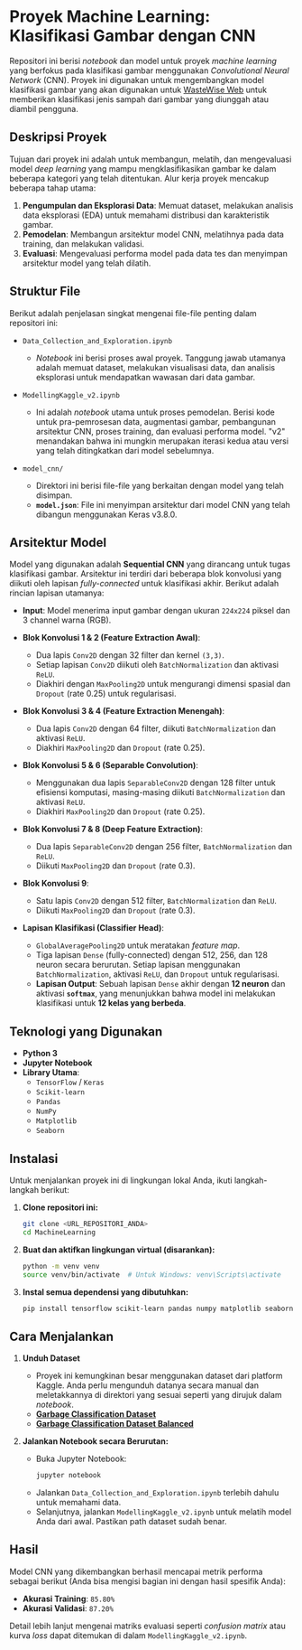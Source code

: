 # Proyek Machine Learning: Klasifikasi Gambar dengan CNN

Repositori ini berisi *notebook* dan model untuk proyek *machine learning* yang berfokus pada klasifikasi gambar menggunakan *Convolutional Neural Network* (CNN). Proyek ini digunakan untuk mengembangkan model klasifikasi gambar yang akan digunakan untuk [WasteWise Web](https://rizkyhanifaa.github.io/WasteWiseWeb ) untuk memberikan klasifikasi jenis sampah dari gambar yang diunggah atau diambil pengguna.

## Deskripsi Proyek

Tujuan dari proyek ini adalah untuk membangun, melatih, dan mengevaluasi model *deep learning* yang mampu mengklasifikasikan gambar ke dalam beberapa kategori yang telah ditentukan. Alur kerja proyek mencakup beberapa tahap utama:
1.  **Pengumpulan dan Eksplorasi Data**: Memuat dataset, melakukan analisis data eksplorasi (EDA) untuk memahami distribusi dan karakteristik gambar.
2.  **Pemodelan**: Membangun arsitektur model CNN, melatihnya pada data training, dan melakukan validasi.
3.  **Evaluasi**: Mengevaluasi performa model pada data tes dan menyimpan arsitektur model yang telah dilatih.

## Struktur File

Berikut adalah penjelasan singkat mengenai file-file penting dalam repositori ini:

* `Data_Collection_and_Exploration.ipynb`
    * *Notebook* ini berisi proses awal proyek. Tanggung jawab utamanya adalah memuat dataset, melakukan visualisasi data, dan analisis eksplorasi untuk mendapatkan wawasan dari data gambar.

* `ModellingKaggle_v2.ipynb`
    * Ini adalah *notebook* utama untuk proses pemodelan. Berisi kode untuk pra-pemrosesan data, augmentasi gambar, pembangunan arsitektur CNN, proses training, dan evaluasi performa model. "v2" menandakan bahwa ini mungkin merupakan iterasi kedua atau versi yang telah ditingkatkan dari model sebelumnya.

* `model_cnn/`
    * Direktori ini berisi file-file yang berkaitan dengan model yang telah disimpan.
    * **`model.json`**: File ini menyimpan arsitektur dari model CNN yang telah dibangun menggunakan Keras v3.8.0.

## Arsitektur Model

Model yang digunakan adalah **Sequential CNN** yang dirancang untuk tugas klasifikasi gambar. Arsitektur ini terdiri dari beberapa blok konvolusi yang diikuti oleh lapisan *fully-connected* untuk klasifikasi akhir. Berikut adalah rincian lapisan utamanya:

* **Input**: Model menerima input gambar dengan ukuran `224x224` piksel dan 3 channel warna (RGB).

* **Blok Konvolusi 1 & 2 (Feature Extraction Awal)**:
    * Dua lapis `Conv2D` dengan 32 filter dan kernel `(3,3)`.
    * Setiap lapisan `Conv2D` diikuti oleh `BatchNormalization` dan aktivasi `ReLU`.
    * Diakhiri dengan `MaxPooling2D` untuk mengurangi dimensi spasial dan `Dropout` (rate 0.25) untuk regularisasi.

* **Blok Konvolusi 3 & 4 (Feature Extraction Menengah)**:
    * Dua lapis `Conv2D` dengan 64 filter, diikuti `BatchNormalization` dan aktivasi `ReLU`.
    * Diakhiri `MaxPooling2D` dan `Dropout` (rate 0.25).

* **Blok Konvolusi 5 & 6 (Separable Convolution)**:
    * Menggunakan dua lapis `SeparableConv2D` dengan 128 filter untuk efisiensi komputasi, masing-masing diikuti `BatchNormalization` dan aktivasi `ReLU`.
    * Diakhiri `MaxPooling2D` dan `Dropout` (rate 0.25).

* **Blok Konvolusi 7 & 8 (Deep Feature Extraction)**:
    * Dua lapis `SeparableConv2D` dengan 256 filter, `BatchNormalization` dan `ReLU`.
    * Diikuti `MaxPooling2D` dan `Dropout` (rate 0.3).

* **Blok Konvolusi 9**:
    * Satu lapis `Conv2D` dengan 512 filter, `BatchNormalization` dan `ReLU`.
    * Diikuti `MaxPooling2D` dan `Dropout` (rate 0.3).

* **Lapisan Klasifikasi (Classifier Head)**:
    * `GlobalAveragePooling2D` untuk meratakan *feature map*.
    * Tiga lapisan `Dense` (fully-connected) dengan 512, 256, dan 128 neuron secara berurutan. Setiap lapisan menggunakan `BatchNormalization`, aktivasi `ReLU`, dan `Dropout` untuk regularisasi.
    * **Lapisan Output**: Sebuah lapisan `Dense` akhir dengan **12 neuron** dan aktivasi **`softmax`**, yang menunjukkan bahwa model ini melakukan klasifikasi untuk **12 kelas yang berbeda**.

## Teknologi yang Digunakan

* **Python 3**
* **Jupyter Notebook**
* **Library Utama**:
    * `TensorFlow` / `Keras`
    * `Scikit-learn`
    * `Pandas`
    * `NumPy`
    * `Matplotlib`
    * `Seaborn`

## Instalasi

Untuk menjalankan proyek ini di lingkungan lokal Anda, ikuti langkah-langkah berikut:

1.  **Clone repositori ini:**
    ```bash
    git clone <URL_REPOSITORI_ANDA>
    cd MachineLearning
    ```

2.  **Buat dan aktifkan lingkungan virtual (disarankan):**
    ```bash
    python -m venv venv
    source venv/bin/activate  # Untuk Windows: venv\Scripts\activate
    ```

3.  **Instal semua dependensi yang dibutuhkan:**
    ```bash
    pip install tensorflow scikit-learn pandas numpy matplotlib seaborn jupyter
    ```

## Cara Menjalankan

1.  **Unduh Dataset**
    * Proyek ini kemungkinan besar menggunakan dataset dari platform Kaggle. Anda perlu mengunduh datanya secara manual dan meletakkannya di direktori yang sesuai seperti yang dirujuk dalam *notebook*.
    * **[Garbage Classification Dataset](https://www.kaggle.com/datasets/mostafaabla/garbage-classification)**
    * **[Garbage Classification Dataset Balanced](https://drive.google.com/file/d/1jqN5HK-9S2mLkSllhPjc6uQ1ijg7Lcc_/view?usp=drive_link)**

2.  **Jalankan Notebook secara Berurutan:**
    * Buka Jupyter Notebook:
        ```bash
        jupyter notebook
        ```
    * Jalankan `Data_Collection_and_Exploration.ipynb` terlebih dahulu untuk memahami data.
    * Selanjutnya, jalankan `ModellingKaggle_v2.ipynb` untuk melatih model Anda dari awal. Pastikan path dataset sudah benar.

## Hasil

Model CNN yang dikembangkan berhasil mencapai metrik performa sebagai berikut (Anda bisa mengisi bagian ini dengan hasil spesifik Anda):

* **Akurasi Training**: `85.80%`
* **Akurasi Validasi**: `87.20%`

Detail lebih lanjut mengenai matriks evaluasi seperti *confusion matrix* atau kurva *loss* dapat ditemukan di dalam `ModellingKaggle_v2.ipynb`.